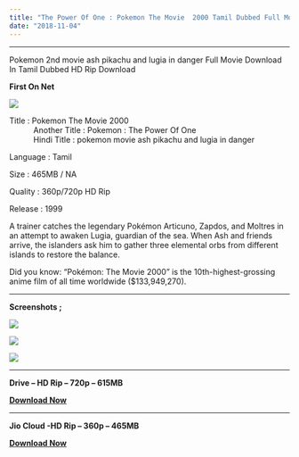 ```yaml
---
title: "The Power Of One : Pokemon The Movie  2000 Tamil Dubbed Full Movie Download"
date: "2018-11-04"
---
```


* * *

Pokemon 2nd movie ash pikachu and lugia in danger Full Movie Download In Tamil Dubbed HD Rip Download

 **First On Net** 

[![](https://1.bp.blogspot.com/-MhdV_PhTikc/W96Kt-vuj2I/AAAAAAAAANA/Q81jBQO1RUIOH8ZiLIDEmwa5Qhyu6rDugCLcBGAs/s400/Pokemon{2bdbed38d32e7704a3eaa20af56e2289d0665505d01c3d892d71953ac3249a13}2B2nd{2bdbed38d32e7704a3eaa20af56e2289d0665505d01c3d892d71953ac3249a13}2BMovie{2bdbed38d32e7704a3eaa20af56e2289d0665505d01c3d892d71953ac3249a13}2BTamil{2bdbed38d32e7704a3eaa20af56e2289d0665505d01c3d892d71953ac3249a13}2BIn{2bdbed38d32e7704a3eaa20af56e2289d0665505d01c3d892d71953ac3249a13}2BTamilKidz{2bdbed38d32e7704a3eaa20af56e2289d0665505d01c3d892d71953ac3249a13}2B.jpg)](https://1.bp.blogspot.com/-MhdV_PhTikc/W96Kt-vuj2I/AAAAAAAAANA/Q81jBQO1RUIOH8ZiLIDEmwa5Qhyu6rDugCLcBGAs/s1600/Pokemon{2bdbed38d32e7704a3eaa20af56e2289d0665505d01c3d892d71953ac3249a13}2B2nd{2bdbed38d32e7704a3eaa20af56e2289d0665505d01c3d892d71953ac3249a13}2BMovie{2bdbed38d32e7704a3eaa20af56e2289d0665505d01c3d892d71953ac3249a13}2BTamil{2bdbed38d32e7704a3eaa20af56e2289d0665505d01c3d892d71953ac3249a13}2BIn{2bdbed38d32e7704a3eaa20af56e2289d0665505d01c3d892d71953ac3249a13}2BTamilKidz{2bdbed38d32e7704a3eaa20af56e2289d0665505d01c3d892d71953ac3249a13}2B.jpg)

Title : Pokemon The Movie 2000  
           Another Title : Pokemon : The Power Of One  
           Hindi Title : pokemon movie ash pikachu and lugia in danger

Language : Tamil

Size : 465MB / NA

Quality : 360p/720p HD Rip

Release : 1999

A trainer catches the legendary Pokémon Articuno, Zapdos, and Moltres in an attempt to awaken Lugia, guardian of the sea. When Ash and friends arrive, the islanders ask him to gather three elemental orbs from different islands to restore the balance.

Did you know: “Pokémon: The Movie 2000” is the 10th-highest-grossing anime film of all time worldwide ($133,949,270).

* * *

**Screenshots ;**

[![](https://2.bp.blogspot.com/-_dEJi9IHZDo/W98F8phcD2I/AAAAAAAAANU/ASD0D3PjrhAI8zzJuy1SHnwplg1smAWvgCLcBGAs/s320/Screenshot_2018-11-04-18-43-15.jpg)](https://2.bp.blogspot.com/-_dEJi9IHZDo/W98F8phcD2I/AAAAAAAAANU/ASD0D3PjrhAI8zzJuy1SHnwplg1smAWvgCLcBGAs/s1600/Screenshot_2018-11-04-18-43-15.jpg)

[![](https://3.bp.blogspot.com/-y4wTAV9lygM/W98F81b06lI/AAAAAAAAANc/q6w4vVqEzKY_OBRf1fA0sOvrEs_FY9spgCLcBGAs/s320/Screenshot_2018-11-04-18-43-28.jpg)](https://3.bp.blogspot.com/-y4wTAV9lygM/W98F81b06lI/AAAAAAAAANc/q6w4vVqEzKY_OBRf1fA0sOvrEs_FY9spgCLcBGAs/s1600/Screenshot_2018-11-04-18-43-28.jpg)

[![](https://2.bp.blogspot.com/-zZ6EW61FON4/W98F8urNFII/AAAAAAAAANY/o5ulULF5CH0e7BjL7taPWvJnDTpffVU2ACLcBGAs/s320/Screenshot_2018-11-04-18-44-15.jpg)](https://2.bp.blogspot.com/-zZ6EW61FON4/W98F8urNFII/AAAAAAAAANY/o5ulULF5CH0e7BjL7taPWvJnDTpffVU2ACLcBGAs/s1600/Screenshot_2018-11-04-18-44-15.jpg)

* * *

**Drive – HD Rip – 720p – 615MB**

**[Download Now](https://clk.icu/9IfLvKO)**

* * *

**Jio Cloud -HD Rip – 360p – 465MB**

**[Download Now](https://clk.icu/8oV1)**
